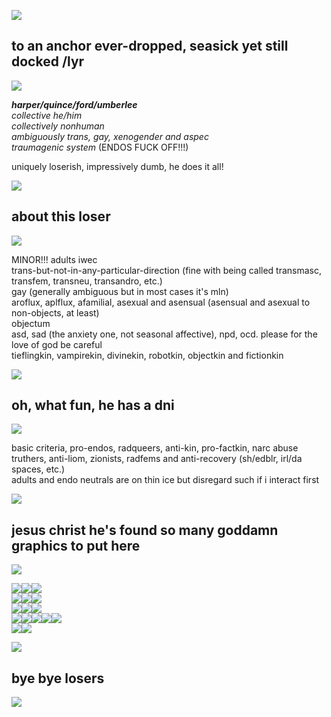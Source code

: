 ![](https://64.media.tumblr.com/bfc11316bc885d46d0ed19b06986b0b7/8f3b966c768a7a38-47/s400x600/6da1489adcc8d60b30902abeaea9039799dbf392.gifv)

## to an anchor ever-dropped, seasick yet still docked /lyr

![](https://64.media.tumblr.com/3837f81efb037b78d5f3b83136abd9ff/a2b9a9b92798b874-24/s400x600/0c9e64c94fb660d3ef32326e9c1a891cab720857.pnj)

***harper/quince/ford/umberlee***\
*collective he/him*\
*collectively nonhuman*\
*ambiguously trans, gay, xenogender and aspec*\
*traumagenic system* (ENDOS FUCK OFF!!!)

uniquely loserish, impressively dumb, he does it all!

![](https://64.media.tumblr.com/3837f81efb037b78d5f3b83136abd9ff/a2b9a9b92798b874-24/s400x600/0c9e64c94fb660d3ef32326e9c1a891cab720857.pnj)

## about this loser

![](https://64.media.tumblr.com/3837f81efb037b78d5f3b83136abd9ff/a2b9a9b92798b874-24/s400x600/0c9e64c94fb660d3ef32326e9c1a891cab720857.pnj)

MINOR!!! adults iwec\
trans-but-not-in-any-particular-direction (fine with being called transmasc, transfem, transneu, transandro, etc.)\
gay (generally ambiguous but in most cases it's mln)\
aroflux, aplflux, afamilial, asexual and asensual (asensual and asexual to non-objects, at least)\
objectum\
asd, sad (the anxiety one, not seasonal affective), npd, ocd. please for the love of god be careful\
tieflingkin, vampirekin, divinekin, robotkin, objectkin and fictionkin

![](https://64.media.tumblr.com/3837f81efb037b78d5f3b83136abd9ff/a2b9a9b92798b874-24/s400x600/0c9e64c94fb660d3ef32326e9c1a891cab720857.pnj)

## oh, what fun, he has a dni

![](https://64.media.tumblr.com/3837f81efb037b78d5f3b83136abd9ff/a2b9a9b92798b874-24/s400x600/0c9e64c94fb660d3ef32326e9c1a891cab720857.pnj)

basic criteria, pro-endos, radqueers, anti-kin, pro-factkin, narc abuse truthers, anti-liom, zionists, radfems and anti-recovery (sh/edblr, irl/da spaces, etc.)\
adults and endo neutrals are on thin ice but disregard such if i interact first

![](https://64.media.tumblr.com/3837f81efb037b78d5f3b83136abd9ff/a2b9a9b92798b874-24/s400x600/0c9e64c94fb660d3ef32326e9c1a891cab720857.pnj)

## jesus christ he's found so many goddamn graphics to put here

![](https://64.media.tumblr.com/3837f81efb037b78d5f3b83136abd9ff/a2b9a9b92798b874-24/s400x600/0c9e64c94fb660d3ef32326e9c1a891cab720857.pnj)

![](https://64.media.tumblr.com/8f1bb7f1985d7b3b4936a90be1ce3cad/a2b9a9b92798b874-6b/s250x400/e1e7648a646be2f95650d3460d2079b46160314c.gifv)![](https://64.media.tumblr.com/9afe5f2147d1566360644588059f2cc0/5ae275cb5323d09f-e7/s250x400/e809711520bf5209e35e66598c0bda441e135957.gifv)![](https://64.media.tumblr.com/e14e4973f73ea18b2a560548b06c4325/e82a9758aa9a0ad9-13/s250x400/c5566867086db38042f25224b630b07427785a42.gifv)\
![](https://64.media.tumblr.com/85129797db53bb94ef7fe6f061c07c6d/7fd8de99c27e763a-c8/s250x400/8ba53e60b9deb61159c7a00d174faaf0f39c5668.gifv)![](https://64.media.tumblr.com/1cdef33fe7858e88a4d756531247f4ab/dd0b327050c59e98-3f/s250x400/c5094d129796cbf2a87aec398158c2306537bd79.gifv)![](https://64.media.tumblr.com/1a6923c14dd86b36203209892f4fef0c/f55822e4c0720452-99/s250x400/22f3a43dccd30f7a83686c8d3298d4dd239c7b3d.gifv)\
![](https://64.media.tumblr.com/9ed0667d8e6a85896f89de35f77a6aaa/806d4619ca73f063-21/s250x400/2e88e4dcbefc68210d4dc9c3dd2db2b275f21c9b.gifv)![](https://64.media.tumblr.com/067e9e8537f9f037288435f9905a9c4d/baf41b79d8f82464-b5/s250x400/b700999d9ef4684debcd2fa90125f217664caef5.gifv)![](https://64.media.tumblr.com/804a06782fc418dcb2028b4b7080a27f/cf90d1c710160785-c3/s250x400/d55fb60466589686e96c8b45b2d39918f87a2c6f.gifv)\
![](https://64.media.tumblr.com/d450ded476e458d7a471b9d6cfd45d15/3431d6708fef258b-24/s250x400/f52b0b925d30107cbb91932972fc8e0274f56a00.gifv)![](https://64.media.tumblr.com/2fc10f04885fb5c75198554d7965f754/33482cf83af8f0c3-61/s100x200/b75c346ada5920a53967174d88194ea5ccfd425a.pnj)![](https://64.media.tumblr.com/2c35a0a09189ddf9c96dec79757e4be5/c80e07d9272333a9-9b/s75x75_c1/d229cb20b08506a00d9def1c6ab29fd4b998631c.gifv)![](https://64.media.tumblr.com/3853b98a8ffc3d2707d6f49de11ea6c7/2b6109a88798b692-50/s75x75_c1/2649f64ddc16ac3eb4d964bb8ebcc440a39e0665.gifv)![](https://64.media.tumblr.com/7f34c15bf08c9dd6b879443bf9543b08/a2b9a9b92798b874-8c/s100x200/ca458d345e9433eca308984c636ad6e20e1da4c4.gifv)\
![](https://64.media.tumblr.com/a1c334c7de14b3d01de3757ff38e52ce/a2b9a9b92798b874-c9/s250x400/a0e9dcc1f1f1c095db9bebb65f87f57ef756bbaa.gifv)![](https://64.media.tumblr.com/607c7f1a2b5f0c7bc3cb0ec79ef924ae/66cb2db66a0b443a-a5/s400x600/72507f92d073f6d70baa3d704395a0b4d7eccc85.gifv)

![](https://64.media.tumblr.com/3837f81efb037b78d5f3b83136abd9ff/a2b9a9b92798b874-24/s400x600/0c9e64c94fb660d3ef32326e9c1a891cab720857.pnj)

## bye bye losers

![](https://64.media.tumblr.com/40f1e938a0bed10d4e9d122cae7b6e0d/3431d6708fef258b-dd/s400x600/c68939bccc0f80b9db45846531e225d329743d70.gifv)





<!---
quince-exe/quince-exe is a ✨ special ✨ repository because its `README.md` (this file) appears on your GitHub profile.
You can click the Preview link to take a look at your changes.
--->
